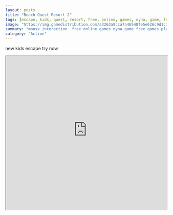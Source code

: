 ```yaml
---
layout: posts
title: "Beach Quest Resort 2"
tags: [escape, kids, quest, resort, free, online, games, oyna, game, free, games, play, play, games]
image: "https://img.gamedistribution.com/a3263a9cca7a46548fe5e626c9d1c38c.jpg"
summary: "mouse interaction  free online games oyna game free games play play games"
category: "Action"
---
```


new kids escape try now

<iframe width="100%" height="480px;" src="https://flash.gamedistribution.com?game=a3263a9cca7a46548fe5e626c9d1c38c"></iframe>